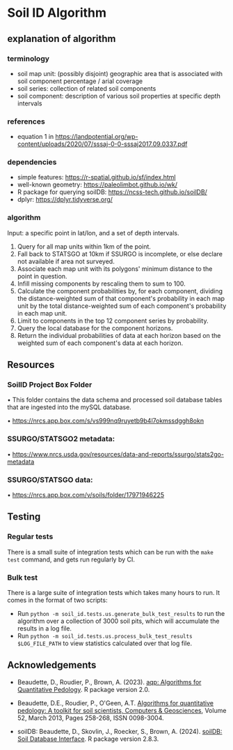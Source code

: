 # Soil ID Algorithm

## explanation of algorithm

### terminology

-   soil map unit: (possibly disjoint) geographic area that is associated with soil component percentage / arial coverage
-   soil series: collection of related soil components
-   soil component: description of various soil properties at specific depth intervals

### references

-   equation 1 in https://landpotential.org/wp-content/uploads/2020/07/sssaj-0-0-sssaj2017.09.0337.pdf

### dependencies

-   simple features: https://r-spatial.github.io/sf/index.html
-   well-known geometry: https://paleolimbot.github.io/wk/
-   R package for querying soilDB: https://ncss-tech.github.io/soilDB/
-   dplyr: https://dplyr.tidyverse.org/

### algorithm

Input: a specific point in lat/lon, and a set of depth intervals.

1. Query for all map units within 1km of the point.
2. Fall back to STATSGO at 10km if SSURGO is incomplete, or else declare not available if area not surveyed.
3. Associate each map unit with its polygons' minimum distance to the point in question.
4. Infill missing components by rescaling them to sum to 100.
5. Calculate the component probabilities by, for each component, dividing the distance-weighted sum of that component's probability in each map unit by the total distance-weighted sum of each component's probability in each map unit.
6. Limit to components in the top 12 component series by probability.
7. Query the local database for the component horizons.
8. Return the individual probabilities of data at each horizon based on the weighted sum of each component's data at each horizon.

## Resources

### SoilID Project Box Folder

• This folder contains the data schema and processed soil database tables that are ingested into the mySQL database.

• https://nrcs.app.box.com/s/vs999nq9ruyetb9b4l7okmssdggh8okn

### SSURGO/STATSGO2 metadata:

• https://www.nrcs.usda.gov/resources/data-and-reports/ssurgo/stats2go-metadata

### SSURGO/STATSGO data:

• https://nrcs.app.box.com/v/soils/folder/17971946225

## Testing

### Regular tests

There is a small suite of integration tests which can be run with the `make test` command, and gets run regularly by CI.

### Bulk test

There is a large suite of integration tests which takes many hours to run. It comes in the format of two scripts:

-   Run `python -m soil_id.tests.us.generate_bulk_test_results` to run the algorithm over a collection of 3000 soil pits, which will accumulate the results in a log file.
-   Run `python -m soil_id.tests.us.process_bulk_test_results $LOG_FILE_PATH` to view statistics calculated over that log file.

## Acknowledgements

* Beaudette, D., Roudier, P., Brown, A. (2023). [aqp: Algorithms for Quantitative Pedology](https://CRAN.R-project.org/package=aqp). R package version 2.0.
 
* Beaudette, D.E., Roudier, P., O'Geen, A.T. [Algorithms for quantitative pedology: A toolkit for soil scientists, Computers & Geosciences](http://dx.doi.org/10.1016/j.cageo.2012.10.020), Volume 52, March 2013, Pages 258-268, ISSN 0098-3004.
 
* soilDB: Beaudette, D., Skovlin, J., Roecker, S., Brown, A. (2024). [soilDB: Soil Database Interface](https://CRAN.R-project.org/package=soilDB). R package version 2.8.3.
